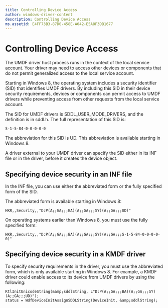 ```yaml
---
title: Controlling Device Access
author: windows-driver-content
description: Controlling Device Access
ms.assetid: E4FF73B3-87D0-458E-A042-E5A8F3DB1677
---
```


# Controlling Device Access


The UMDF driver host process runs in the context of the local service account. Your driver may need to access other devices or components that do not permit generalized access to the local service account.

Starting in Windows 8, the operating system includes a security identifier (SID) that identifies UMDF drivers. By including this SID in their device security requirements, devices or components can permit access to UMDF drivers while preventing access from other requests from the local service account.

The SID for UMDF drivers is SDDL\_USER\_MODE\_DRIVERS, and the definition is in sddl.h. The full representation of this SID is:

``` syntax
S-1-5-84-0-0-0-0-0
```

The abbreviation for this SID is UD. This abbreviation is available starting in Windows 8.

A driver external to your UMDF driver can specify the SID either in its INF file or in the driver, before it creates the device object.

## Specifying device security in an INF file


In the INF file, you can use either the abbreviated form or the fully specified form of the SID.

The abbreviated form is available starting in Windows 8:

``` syntax
HKR,,Security,,"D:P(A;;GA;;;BA)(A;;GA;;;SY)(A;;GA;;;UD)"   
```

On operating systems earlier than Windows 8, you must use the fully specified form:

``` syntax
HKR,,Security,,"D:P(A;;GA;;;BA)(A;;GA;;;SY)(A;;GA;;;S-1-5-84-0-0-0-0-0)"       
```

## Specifying device security in a KMDF driver


To specify security requirements in the driver, you must use the abbreviated form, which is only available starting in Windows 8. For example, a KMDF driver could enable access to its device from UMDF drivers by using the following:

```
RtlInitUnicodeString(&amp;sddlString, L"D:P(A;;GA;;;BA)(A;;GA;;;SY)(A;;GA;;;UD)");
status = WdfDeviceInitAssignSDDLString(DeviceInit, &amp;sddlString);
```

 

 





